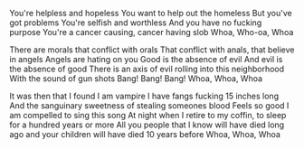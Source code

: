 You're helpless and hopeless
You want to help out the homeless
But you've got problems
You're selfish and worthless
And you have no fucking purpose
You're a cancer causing, cancer having slob
Whoa, Who-oa, Whoa

There are morals that conflict with orals
That conflict with anals, that believe in angels
Angels are hating on you
Good is the absence of evil
And evil is the absence of good
There is an axis of evil rolling into this neighborhood
With the sound of gun shots
Bang! Bang! Bang!
Whoa, Whoa, Whoa

It was then that I found I am vampire
I have fangs fucking 15 inches long
And the sanguinary sweetness of stealing someones blood
Feels so good I am compelled to sing this song
At night when I retire to my coffin, to sleep for a hundred years or more
All you people that I know will have died long ago and your children will have died 10 years before
Whoa, Whoa, Whoa


